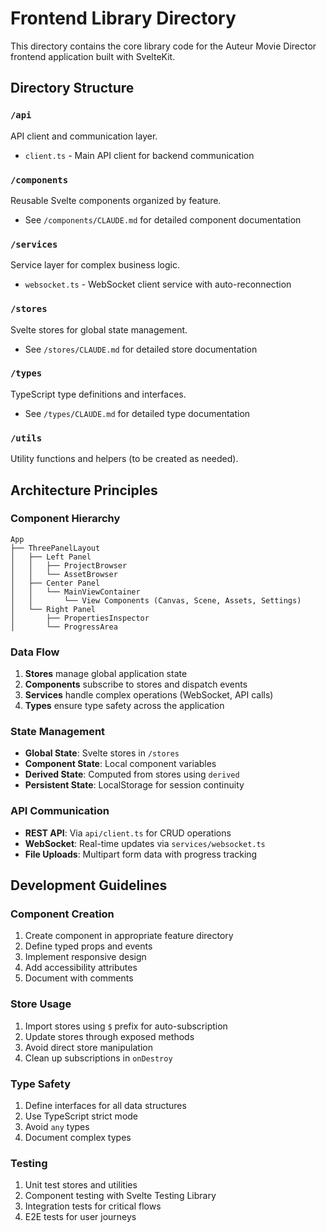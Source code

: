 # Frontend Library Directory

This directory contains the core library code for the Auteur Movie Director frontend application built with SvelteKit.

## Directory Structure

### `/api`

API client and communication layer.

- `client.ts` - Main API client for backend communication

### `/components`

Reusable Svelte components organized by feature.

- See `/components/CLAUDE.md` for detailed component documentation

### `/services`

Service layer for complex business logic.

- `websocket.ts` - WebSocket client service with auto-reconnection

### `/stores`

Svelte stores for global state management.

- See `/stores/CLAUDE.md` for detailed store documentation

### `/types`

TypeScript type definitions and interfaces.

- See `/types/CLAUDE.md` for detailed type documentation

### `/utils`

Utility functions and helpers (to be created as needed).

## Architecture Principles

### Component Hierarchy

```
App
├── ThreePanelLayout
│   ├── Left Panel
│   │   ├── ProjectBrowser
│   │   └── AssetBrowser
│   ├── Center Panel
│   │   └── MainViewContainer
│   │       └── View Components (Canvas, Scene, Assets, Settings)
│   └── Right Panel
│       ├── PropertiesInspector
│       └── ProgressArea
```

### Data Flow

1. **Stores** manage global application state
2. **Components** subscribe to stores and dispatch events
3. **Services** handle complex operations (WebSocket, API calls)
4. **Types** ensure type safety across the application

### State Management

- **Global State**: Svelte stores in `/stores`
- **Component State**: Local component variables
- **Derived State**: Computed from stores using `derived`
- **Persistent State**: LocalStorage for session continuity

### API Communication

- **REST API**: Via `api/client.ts` for CRUD operations
- **WebSocket**: Real-time updates via `services/websocket.ts`
- **File Uploads**: Multipart form data with progress tracking

## Development Guidelines

### Component Creation

1. Create component in appropriate feature directory
2. Define typed props and events
3. Implement responsive design
4. Add accessibility attributes
5. Document with comments

### Store Usage

1. Import stores using `$` prefix for auto-subscription
2. Update stores through exposed methods
3. Avoid direct store manipulation
4. Clean up subscriptions in `onDestroy`

### Type Safety

1. Define interfaces for all data structures
2. Use TypeScript strict mode
3. Avoid `any` types
4. Document complex types

### Testing

1. Unit test stores and utilities
2. Component testing with Svelte Testing Library
3. Integration tests for critical flows
4. E2E tests for user journeys
